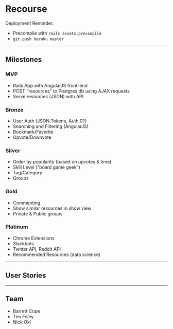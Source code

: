 # Recourse

Deployment Reminder:
 - Precompile with `rails assets:precompile`
 - `git push heroku master`

---

## Milestones

### MVP

 - Rails App with AngularJS front-end
 - POST "resources" to Postgres db using AJAX requests
 - Serve resources (JSON) with API

### Bronze

 - User Auth (JSON Tokens, Auth.0?)
 - Searching and Filtering (AngularJS)
 - Bookmark/Favorite
 - Upvote/Downvote

### Silver

 - Order by popularity (based on upvotes & time)
 - Skill Level ("board game geek")
 - Tag/Category
 - Groups

### Gold

 - Commenting
 - Show similar resources in show view
 - Private & Public groups

### Platinum

 - Chrome Extensions
 - Slackbots
 - Twitter API, Reddit API
 - Recommended Resources (data science)

---

## User Stories

---

## Team

 - Barrett Cope
 - Tim Foley
 - Nick Oki
